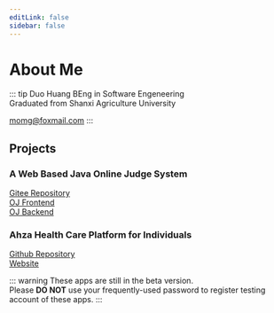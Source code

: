 ```yaml
---
editLink: false
sidebar: false
---
```


# About Me
::: tip Duo Huang
BEng in Software Engeneering  
Graduated from Shanxi Agriculture University  

momg@foxmail.com
:::

## Projects
### A Web Based Java Online Judge System
[Gitee Repository](https://gitee.com/lagee_online_quizing)  
[OJ Frontend](https://oj.front.ahza.xin/)  
[OJ Backend](https://oj.back.ahza.xin/)  

### Ahza Health Care Platform for Individuals
[Github Repository](https://github.com/ZweiRm/ahza_health_mixfront)  
[Website](https://health.ahza.xin/)

::: warning
These apps are still in the beta version.  
Please **DO NOT** use your frequently-used password to register testing account of these apps.
:::